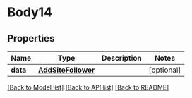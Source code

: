 # Body14

## Properties
Name | Type | Description | Notes
------------ | ------------- | ------------- | -------------
**data** | [**AddSiteFollower**](AddSiteFollower.md) |  | [optional] 

[[Back to Model list]](../README.md#documentation-for-models) [[Back to API list]](../README.md#documentation-for-api-endpoints) [[Back to README]](../README.md)

